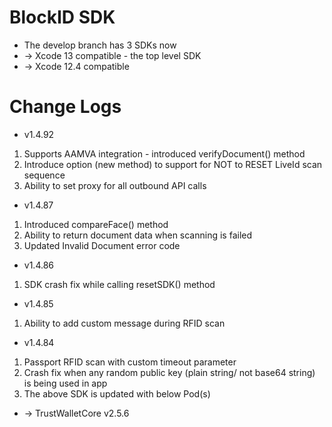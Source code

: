 # BlockID SDK
- The develop branch has 3 SDKs now
- -> Xcode 13 compatible - the top level SDK 
- -> Xcode 12.4 compatible 

# Change Logs
- v1.4.92
1. Supports AAMVA integration - introduced verifyDocument() method
2. Introduce option (new method) to support for NOT to RESET LiveId scan sequence
3. Ability to set proxy for all outbound API calls

- v1.4.87
1. Introduced compareFace() method
2. Ability to return document data when scanning is failed
3. Updated Invalid Document error code

- v1.4.86
1. SDK crash fix while calling resetSDK() method

- v1.4.85
1. Ability to add custom message during RFID scan

- v1.4.84
1. Passport RFID scan with custom timeout parameter
2. Crash fix when any random public key (plain string/ not base64 string) is being used in app
3. The above SDK is updated with below Pod(s)
- -> TrustWalletCore v2.5.6
